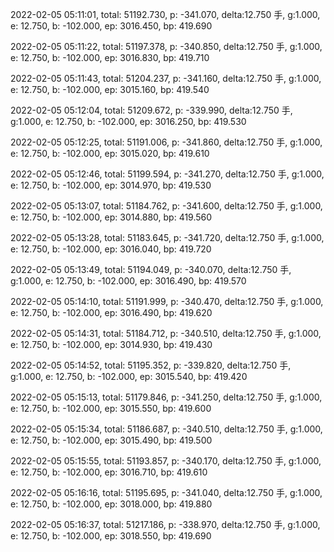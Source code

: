 2022-02-05 05:11:01, total: 51192.730, p: -341.070, delta:12.750 手, g:1.000, e: 12.750, b: -102.000, ep: 3016.450, bp: 419.690

2022-02-05 05:11:22, total: 51197.378, p: -340.850, delta:12.750 手, g:1.000, e: 12.750, b: -102.000, ep: 3016.830, bp: 419.710

2022-02-05 05:11:43, total: 51204.237, p: -341.160, delta:12.750 手, g:1.000, e: 12.750, b: -102.000, ep: 3015.160, bp: 419.540

2022-02-05 05:12:04, total: 51209.672, p: -339.990, delta:12.750 手, g:1.000, e: 12.750, b: -102.000, ep: 3016.250, bp: 419.530

2022-02-05 05:12:25, total: 51191.006, p: -341.860, delta:12.750 手, g:1.000, e: 12.750, b: -102.000, ep: 3015.020, bp: 419.610

2022-02-05 05:12:46, total: 51199.594, p: -341.270, delta:12.750 手, g:1.000, e: 12.750, b: -102.000, ep: 3014.970, bp: 419.530

2022-02-05 05:13:07, total: 51184.762, p: -341.600, delta:12.750 手, g:1.000, e: 12.750, b: -102.000, ep: 3014.880, bp: 419.560

2022-02-05 05:13:28, total: 51183.645, p: -341.720, delta:12.750 手, g:1.000, e: 12.750, b: -102.000, ep: 3016.040, bp: 419.720

2022-02-05 05:13:49, total: 51194.049, p: -340.070, delta:12.750 手, g:1.000, e: 12.750, b: -102.000, ep: 3016.490, bp: 419.570

2022-02-05 05:14:10, total: 51191.999, p: -340.470, delta:12.750 手, g:1.000, e: 12.750, b: -102.000, ep: 3016.490, bp: 419.620

2022-02-05 05:14:31, total: 51184.712, p: -340.510, delta:12.750 手, g:1.000, e: 12.750, b: -102.000, ep: 3014.930, bp: 419.430

2022-02-05 05:14:52, total: 51195.352, p: -339.820, delta:12.750 手, g:1.000, e: 12.750, b: -102.000, ep: 3015.540, bp: 419.420

2022-02-05 05:15:13, total: 51179.846, p: -341.250, delta:12.750 手, g:1.000, e: 12.750, b: -102.000, ep: 3015.550, bp: 419.600

2022-02-05 05:15:34, total: 51186.687, p: -340.510, delta:12.750 手, g:1.000, e: 12.750, b: -102.000, ep: 3015.490, bp: 419.500

2022-02-05 05:15:55, total: 51193.857, p: -340.170, delta:12.750 手, g:1.000, e: 12.750, b: -102.000, ep: 3016.710, bp: 419.610

2022-02-05 05:16:16, total: 51195.695, p: -341.040, delta:12.750 手, g:1.000, e: 12.750, b: -102.000, ep: 3018.000, bp: 419.880

2022-02-05 05:16:37, total: 51217.186, p: -338.970, delta:12.750 手, g:1.000, e: 12.750, b: -102.000, ep: 3018.550, bp: 419.690